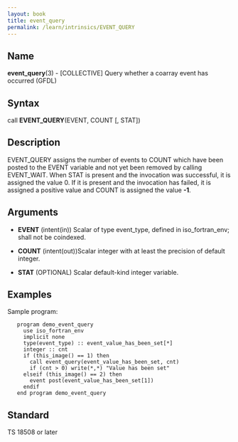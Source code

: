 ```yaml
---
layout: book
title: event_query
permalink: /learn/intrinsics/EVENT_QUERY
---
```

## __Name__

__event\_query__(3) - \[COLLECTIVE\] Query whether a coarray event has occurred
(GFDL)

## __Syntax__

call __EVENT\_QUERY__(EVENT, COUNT \[, STAT\])

## __Description__

EVENT\_QUERY assigns the number of events to COUNT which have been
posted to the EVENT variable and not yet been removed by calling
EVENT\_WAIT. When STAT is present and the invocation was successful, it
is assigned the value 0. If it is present and the invocation has failed,
it is assigned a positive value and COUNT is assigned the value __-1__.

## __Arguments__

  - __EVENT__
    (intent(in)) Scalar of type event\_type, defined in
    iso\_fortran\_env; shall not be coindexed.

  - __COUNT__
    (intent(out))Scalar integer with at least the precision of default
    integer.

  - __STAT__
    (OPTIONAL) Scalar default-kind integer variable.

## __Examples__

Sample program:

```
   program demo_event_query
     use iso_fortran_env
     implicit none
     type(event_type) :: event_value_has_been_set[*]
     integer :: cnt
     if (this_image() == 1) then
       call event_query(event_value_has_been_set, cnt)
       if (cnt > 0) write(*,*) "Value has been set"
     elseif (this_image() == 2) then
       event post(event_value_has_been_set[1])
     endif
   end program demo_event_query
```

## __Standard__

TS 18508 or later
